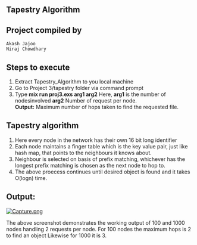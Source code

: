 ## Tapestry Algorithm
	
## Project compiled by
	Akash Jajoo
	Niraj Chowdhary

## Steps to execute
1. Extract Tapestry_Algorithm to you local machine
2. Go to Project 3/tapestry folder via command prompt
3.  Type **mix run proj3.exs arg1 arg2** 
  Here,
     **arg1** is the number of nodesinvolved
      **arg2** Number of request per node.  
    **Output:**  Maximum number of hops taken to find the requested file.
    
 
## Tapestry algorithm
1. Here every node in the network has their own 16 bit long identifier
2. Each node maintains a finger table which is the key value pair, just like hash map, that points to the neighbours it knows about.
3. Neighbour is selected on basis of prefix matching, whichever has the longest prefix matching is chosen as the next node to hop to.
4. The above proecess continues until desired object is found and it takes O(logn) time.


## Output:
[![Capture.png](https://i.postimg.cc/jjGfqsv2/Capture.png)](https://postimg.cc/xk38tVwV)


The above screenshot demonstrates the working output of 100 and 1000 nodes handling 2 requests per node. 
For 100 nodes the maximum hops is 2 to find an object
Likewise for 1000 it is 3.
